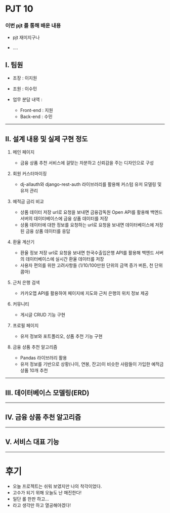 # PJT 10

### 이번 pjt 를 통해 배운 내용

* pjt 재미지구나

* ....

## I. 팀원

* 조장 : 이지원
* 조원 : 이수민

* 업무 분담 내역 :
  * Front-end : 지원
  * Back-end : 수민
-----
## II. 설계 내용 및 실제 구현 정도
1. 메인 페이지
    - 금융 상품 추천 서비스에 걸맞는 차분하고 신뢰감을 주는 디자인으로 구성

2. 회원 커스터마이징
    - dj-allauth와 django-rest-auth 라이브러리를 활용해 커스텀 유저 모델링 및 유저 관리

3. 예적금 금리 비교
    - 상품 데이터 저장 url로 요청을 보내면 금융감독원 Open API를 활용해 백엔드 서버의 데이터베이스에 금융 상품 데이터를 저장
    - 상품 데이터에 대한 정보를 요청하는 url로 요청을 보내면 데이터베이스에 저장된 금융 상품 데이터를 응답

4. 환율 계산기
    - 환율 정보 저장 url로 요청을 보내면 한국수출입은행 API를 활용해 백엔드 서버의 데이터베이스에 실시간 환율 데이터를 저장
    - 사용자 편의를 위한 고려사항들 (1/10/100만원 단위의 금액 증가 버튼, 천 단위 콤마)
  
5. 근처 은행 검색
    - 카카오맵 API를 활용하여 페이지에 지도와 근처 은행의 위치 정보 제공

6. 커뮤니티
    - 게시글 CRUD 기능 구현
  
7. 프로필 페이지
    - 유저 정보와 포트폴리오, 상품 추천 기능 구현

8. 금융 상품 추천 알고리즘
    - Pandas 라이브러리 활용
    - 유저 정보를 기반으로 상황(나이, 연봉, 잔고)이 비슷한 사람들이 가입한 예적금 상품 10개 추천
-----
## III. 데이터베이스 모델링(ERD)

-----
## IV. 금융 상품 추천 알고리즘

-----
## V. 서비스 대표 기능

-----
# 후기

* 오늘 프로젝트는 쉬워 보였지만 나의 착각이었다.
* 고수가 되기 위해 오늘도 난 매진한다!
* 일단 롤 한판 하고... 
* 라고 생각만 하고 열공해야겠다!
